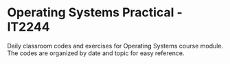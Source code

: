 # Operating Systems Practical - IT2244
Daily classroom codes and exercises for Operating Systems course module. The codes are organized by date and topic for easy reference.
